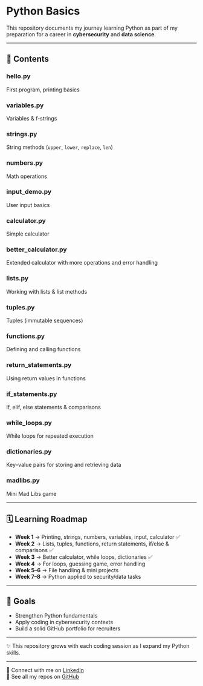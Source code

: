 # Python Basics  

This repository documents my journey learning Python as part of my preparation for a career in **cybersecurity** and **data science**.  

---

## 📂 Contents  
### hello.py  
First program, printing basics  

### variables.py  
Variables & f-strings  

### strings.py  
String methods (`upper`, `lower`, `replace`, `len`)  

### numbers.py  
Math operations  

### input_demo.py  
User input basics  

### calculator.py  
Simple calculator  

### better_calculator.py  
Extended calculator with more operations and error handling  

### lists.py  
Working with lists & list methods  

### tuples.py  
Tuples (immutable sequences)  

### functions.py  
Defining and calling functions  

### return_statements.py  
Using return values in functions  

### if_statements.py  
If, elif, else statements & comparisons  

### while_loops.py  
While loops for repeated execution  

### dictionaries.py  
Key–value pairs for storing and retrieving data  

### madlibs.py  
Mini Mad Libs game  

---

## 🗓️ Learning Roadmap  
- **Week 1** → Printing, strings, numbers, variables, input, calculator ✅  
- **Week 2** → Lists, tuples, functions, return statements, if/else & comparisons ✅  
- **Week 3** → Better calculator, while loops, dictionaries ✅  
- **Week 4** → For loops, guessing game, error handling  
- **Week 5–6** → File handling & mini projects  
- **Week 7–8** → Python applied to security/data tasks  

---

## 🎯 Goals  
- Strengthen Python fundamentals  
- Apply coding in cybersecurity contexts  
- Build a solid GitHub portfolio for recruiters  

---

✨ This repository grows with each coding session as I expand my Python skills.  

---

🔗 Connect with me on [LinkedIn](https://www.linkedin.com/in/palesa-dube-1657b12bb?utm_source=share&utm_campaign=share_via&utm_content=profile&utm_medium=ios_app)  
📂 See all my repos on [GitHub](https://github.com/otsile-dbe)